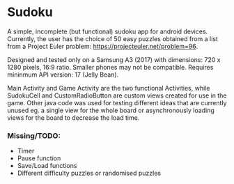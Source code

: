 # Sudoku
A simple, incomplete (but functional) sudoku app for android devices. Currently, the user has the choice of 50 easy puzzles obtained from a list from a Project Euler problem: https://projecteuler.net/problem=96. 

Designed and tested only on a Samsung A3 (2017) with dimensions: 720 x 1280 pixels, 16:9 ratio. Smaller phones may not be compatible. Requires mininmum API version: 17 (Jelly Bean).

Main Activity and Game Activity are the two functional Activities, while SudokuCell and CustomRadioButton are custom views created for use in the game. Other java code was used for testing different ideas that are currently unused eg. a single view for the whole board or asynchronously loading views for the board to decrease the load time. 

### Missing/TODO:
- Timer
- Pause function
- Save/Load functions
- Different difficulty puzzles or randomised puzzles
